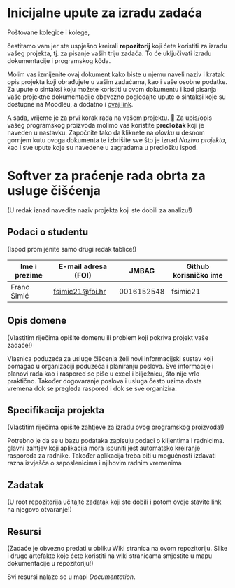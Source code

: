 # Inicijalne upute za izradu zadaća
Poštovane kolegice i kolege, 

čestitamo vam jer ste uspješno kreirali **repozitorij** koji ćete koristiti za izradu vašeg projekta, tj. za pisanje vaših triju zadaća. To će uključivati izradu dokumentacije i programskog kôda.

Molim vas izmijenite ovaj dokument kako biste u njemu naveli naziv i kratak opis projekta koji obrađujete u vašim zadaćama, kao i vaše osobne podatke. Za upute o sintaksi koju možete koristiti u ovom dokumentu i kod pisanja vaše projektne dokumentacije obavezno pogledajte upute o sintaksi koje su dostupne na Moodleu, a dodatno i [ovaj link](https://guides.github.com/features/mastering-markdown/).

A sada, vrijeme je za prvi korak rada na vašem projektu. 🙂 Za upis/opis vašeg programskog proizvoda molimo vas koristite **predložak** koji je naveden u nastavku. Započnite tako da kliknete na *olovku* u desnom gornjem kutu ovoga dokumenta te izbrišite sve što je iznad _Naziva projekta_, kao i sve upute koje su navedene u zagradama u predlošku ispod.

# Softver za praćenje rada obrta za usluge čišćenja
(U redak iznad navedite naziv projekta koji ste dobili za analizu!)

## Podaci o studentu
(Ispod promijenite samo drugi redak tablice!)

Ime i prezime | E-mail adresa (FOI) |    JMBAG   | Github korisničko ime
------------  | ------------------- | ---------- | ---------------------
Frano Šimić   | fsimic21@foi.hr     | 0016152548 | fsimic21


## Opis domene
(Vlastitim riječima opišite domenu ili problem koji pokriva projekt vaše zadaće!)

Vlasnica poduzeća za usluge čišćenja želi novi informacijski sustav koji pomagao u organizaciji poduzeća i planiranju poslova. Sve informacije i planovi rada kao i raspored se piše u excel i bilježnicu, što nije vrlo praktično. Također dogovaranje poslova i usluga često uzima dosta vremena dok se pregleda raspored i dok se sve organizira.

## Specifikacija projekta
(Vlastitim riječima opišite zahtjeve za izradu ovog programskog proizvoda!)

Potrebno je da se u bazu podataka zapisuju podaci o klijentima i radnicima. glavni zahtjev koji aplikacija mora ispuniti jest automatsko kreiranje rasporeda za radnike. Također aplikacija treba biti u mogućnosti izdavati razna izvješća o saposlenicima i njihovim radnim vremenima

## Zadatak
(U root repozitorija učitajte zadatak koji ste dobili i potom ovdje stavite link na njegovo otvaranje!)

## Resursi
(Zadaće je obvezno predati u obliku Wiki stranica na ovom repozitoriju. Slike i druge artefakte koje ćete koristiti na wiki stranicama smjestite u mapu dokumentacije u repozitoriju!)

Svi resursi nalaze se u mapi _Documentation_.
